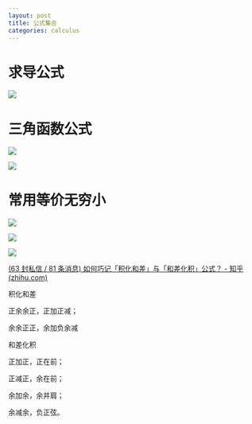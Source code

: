 ```yaml
---
layout: post
title: 公式集合
categories: calculus
---
```


# 求导公式

![](https://wsttask.github.io/picture/images/courses/math/calculus/1.jpg)

# 三角函数公式

![](https://wsttask.github.io/picture/images/courses/math/calculus/2.jpg)

![](https://wsttask.github.io/picture/images/courses/math/calculus/3.jpg)

# 常用等价无穷小

![](https://wsttask.github.io/picture/images/courses/math/calculus/4.jpg)

![](https://wsttask.github.io/picture/images/courses/math/calculus/5.jpg)

![](https://wsttask.github.io/picture/images/courses/math/calculus/6.jpg)

[(63 封私信 / 81 条消息) 如何巧记「积化和差」与「和差化积」公式？ - 知乎 (zhihu.com)](https://www.zhihu.com/question/20829733)

积化和差

正余余正，正加正减；

余余正正，余加负余减

和差化积

正加正，正在前；

正减正，余在前；

余加余，余并肩；

余减余，负正弦。 
